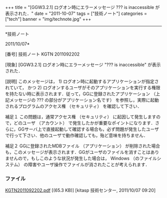 ﻿+++
title = "[GGW3.2.1] ログオン時にエラーメッセージ ??? is inaccessible が表示された．"
date = "2011-10-07"
tags = ["技術ノート"]
categories = ["tech"]
banner = "img/technote.jpg"
+++

-----------------------------------------------------------------------------------------------------------------------------

*技術ノート

2011/10/07*


[番号]
技術ノート KGTN 2011092202

[現象]
[GGW3.2.1] ログオン時にエラーメッセージ "??? is inaccessible"
が表示された．

[説明]
このメッセージは， 1)
ログオン時に起動するアプリケーションが指定されていて， かつ 2)
ログオンするユーザがそのアプリケーションを実行する権限を持たない時に表示されます．従って，GGに登録されたアプリケーション
（上記メッセージの ??? の部分がアプリケーション名です）
を参照し，実際に起動されるプログラムのアクセス権 （セキュリティ）
を確認して下さい．

補足１
この問題は，通常アクセス権 （セキュリティ）
に起因して発生しますので，どのユーザ （アカウント）
で発生したかが重要なポイントになります．さらに，GGサーバ上で直接起動して確認する場合も，必ず問題が発生したユーザで行って下さい．他のユーザで動作確認しても，殆ど意味を持ちません．

補足２
GGに登録されたMDBファイル （アプリケーション）
が削除された場合も，このメッセージが表示されます．GGがユーザのファイルを消すことはありませんので，もしこのような状況が発生した場合は，
Windows （のファイルシステム）
の障害やユーザ操作でファイルが消されたことが考えられます．


### ファイル





[KGTN2011092202.pdf](http://techreport.kitasp.net/attachments/download/638/KGTN2011092202.pdf)
 [(65.3 KB)] [kitasp 技術センター, 2011/10/07
09:20]
